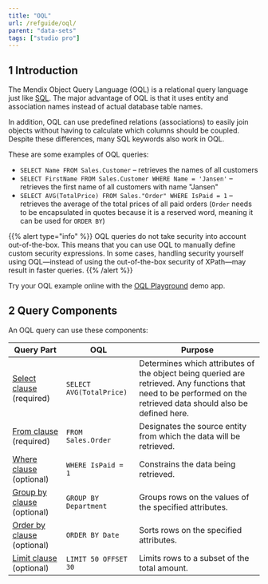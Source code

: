 ```yaml
---
title: "OQL"
url: /refguide/oql/
parent: "data-sets"
tags: ["studio pro"]
---
```


## 1 Introduction

The Mendix Object Query Language (OQL) is a relational query language just like [SQL](http://en.wikipedia.org/wiki/Sql). The major advantage of OQL is that it uses entity and association names instead of actual database table names.

In addition, OQL can use predefined relations (associations) to easily join objects without having to calculate which columns should be coupled. Despite these differences, many SQL keywords also work in OQL.

These are some examples of OQL queries:

* `SELECT Name FROM Sales.Customer` –  retrieves the names of all customers
* `SELECT FirstName FROM Sales.Customer WHERE Name = 'Jansen'`  –  retrieves the first name of all customers with name "Jansen"
* `SELECT AVG(TotalPrice) FROM Sales."Order" WHERE IsPaid = 1`  –  retrieves the average of the total prices of all paid orders (`Order` needs to be encapsulated in quotes because it is a reserved word, meaning it can be used for `ORDER BY`)

{{% alert type="info" %}}
OQL queries do not take security into account out-of-the-box. This means that you can use OQL to manually define custom security expressions. In some cases, handling security yourself using OQL—instead of using the out-of-the-box security of XPath—may result in faster queries.
{{% /alert %}}

Try your OQL example online with the [OQL Playground](https://service.mendixcloud.com/p/OQL) demo app. 

## 2 Query Components

An OQL query can use these components:

| Query Part | OQL | Purpose |
| --- | --- | --- |
| [Select clause](/refguide/oql-select-clause/) (required)  | `SELECT AVG(TotalPrice)` | Determines which attributes of the object being queried are retrieved. Any functions that need to be performed on the retrieved data should also be defined here.  |
| [From clause](/refguide/oql-from-clause/) (required)  | `FROM Sales.Order`  | Designates the source entity from which the data will be retrieved.  |
| [Where clause](/refguide/oql-where-clause/) (optional) | `WHERE IsPaid = 1` | Constrains the data being retrieved.  |
| [Group by clause](/refguide/oql-group-by-clause/) (optional) | `GROUP BY Department` | Groups rows on the values of the specified attributes.  |
| [Order by clause](/refguide/oql-order-by-clause/) (optional) | `ORDER BY Date` | Sorts rows on the specified attributes.  |
| [Limit clause](/refguide/oql-limit-clause/) (optional) | `LIMIT 50 OFFSET 30` | Limits rows to a subset of the total amount.  |

